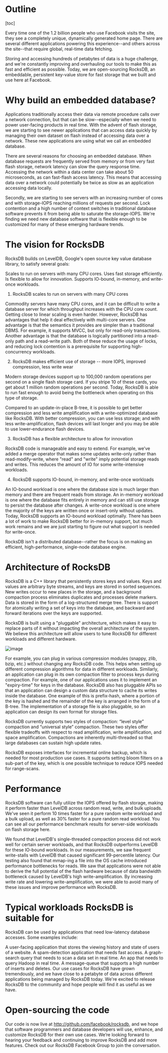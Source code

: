 # Outline
[toc]

Every time one of the 1.2 billion people who use Facebook visits the site, they see a completely unique, dynamically generated home page. There are several different applications powering this experience--and others across the site--that require global, real-time data fetching.   

Storing and accessing hundreds of petabytes of data is a huge challenge, and we're constantly improving and overhauling our tools to make this as fast and efficient as possible. Today, we are open-sourcing RocksDB, an embeddable, persistent key-value store for fast storage that we built and use here at Facebook.

# Why build an embedded database?    

Applications traditionally access their data via remote procedure calls over a network connection, but that can be slow--especially when we need to power user-facing products in real time. With the advent of flash storage, we are starting to see newer applications that can access data quickly by managing their own dataset on flash instead of accessing data over a network. These new applications are using what we call an embedded database. 

There are several reasons for choosing an embedded database. When database requests are frequently served from memory or from very fast flash storage, network latency can slow the query response time. Accessing the network within a data center can take about 50 microseconds, as can fast-flash access latency. This means that accessing data over a network could potentially be twice as slow as an application accessing data locally. 

Secondly, we are starting to see servers with an increasing number of cores and with storage-IOPS reaching millions of requests per second. Lock contention and a high number of context switches in traditional database software prevents it from being able to saturate the storage-IOPS. We're finding we need new database software that is flexible enough to be customized for many of these emerging hardware trends.

# The vision for RocksDB  

RocksDB builds on LevelDB, Google's open source key value database library, to satisfy several goals:

Scales to run on servers with many CPU cores.
Uses fast storage efficiently.
Is flexible to allow for innovation.
Supports IO-bound, in-memory, and write-once workloads.

1. RocksDB scales to run on servers with many CPU cores

Commodity servers have many CPU cores, and it can be difficult to write a database server for which throughput increases with the CPU core count. Getting close to linear scaling is even harder. However, RocksDB has advantages that help it deal effectively with multi-core servers. One advantage is that the semantics it provides are simpler than a traditional DBMS. For example, it supports MVCC, but only for read-only transactions. Another advantage is that the database is logically partitioned into a read-only path and a read-write path. Both of these reduce the usage of locks, and reducing lock contention is a prerequisite for supporting high-concurrency workloads.

2. RocksDB makes efficient use of storage -- more IOPS, improved compression, less write wear

Modern storage devices support up to 100,000 random operations per second on a single flash storage card. If you stripe 10 of these cards, you get about 1 million random operations per second. Today, RocksDB is able to run fast enough to avoid being the bottleneck when operating on this type of storage.

Compared to an update-in-place B-tree, it is possible to get better compression and less write amplification with a write-optimized database like RocksDB. With better compression, you can use less storage; and with less write-amplification, flash devices will last longer and you may be able to use lower-endurance flash devices. 

3. RocksDB has a flexible architecture to allow for innovation

RocksDB code is manageable and easy to extend. For example, we’ve added a merge operator that makes some updates write-only rather than read-modify-write, where "read" and "write" imply potential storage reads and writes. This reduces the amount of IO for some write-intensive workloads.

4. RocksDB supports IO-bound, in-memory, and write-once workloads

An IO-bound workload is one where the database size is much larger than memory and there are frequent reads from storage. An in-memory workload is one where the database fits entirely in memory and can still use storage to persist the database after changes. A write-once workload is one where the majority of the keys are written once or insert-only without updates. Today, RocksDB supports an IO-bound workload optimally. There has been a lot of work to make RocksDB better for in-memory support, but much work remains and we are just starting to figure out what support is needed for write-once.

RocksDB isn't a distributed database--rather the focus is on making an efficient, high-performance, single-node database engine. 

# Architecture of RocksDB

RocksDB is a C++ library that persistently stores keys and values. Keys and values are arbitrary byte streams, and keys are stored in sorted sequences. New writes occur to new places in the storage, and a background compaction process eliminates duplicates and processes delete markers. Data is stored in the form of a log-structured merge tree. There is support for atomically writing a set of keys into the database, and backward and forward iterations over the keys are supported.

RocksDB is built using a "pluggable" architecture, which makes it easy to replace parts of it without impacting the overall architecture of the system. We believe this architecture will allow users to tune RocksDB for different workloads and different hardware.

![image](http://note.youdao.com/noteshare?id=9d4efbb84b1aa3ba8efe1dde15075199&sub=379C0DBD73724511BD24FB97AA010485)

For example, you can plug in various compression modules (snappy, zlib, bzip, etc.) without changing any RocksDB code. This helps when setting up different compression algorithms for data in different workloads. Similarly, an application can plug in its own compaction filter to process keys during compaction. For example, one of our applications uses it to implement an "expiry-time" for keys in the database. RocksDB also has pluggable APIs so that an application can design a custom data structure to cache its writes inside the database. One example of this is prefix-hash, where a portion of the key is hashed and the remainder of the key is arranged in the form of a B-tree. The implementation of a storage file is also pluggable, so an application can design its own format for storage files.

RocksDB currently supports two styles of compaction: “level style” compaction and “universal style” compaction. These two styles offer flexible tradeoffs with respect to read amplification, write amplification, and space amplification. Compactions are inherently multi-threaded so that large databases can sustain high update rates.

RocksDB exposes interfaces for incremental online backup, which is needed for most production use cases. It supports setting bloom filters on a sub-part of the key, which is one possible technique to reduce IOPS needed for range-scans.

# Performance

RocksDB software can fully utilize the IOPS offered by flash storage, making it perform faster than LevelDB across random read, write, and bulk uploads. We've seen it perform 10 times faster for a pure random write workload and a bulk upload, as well as 30% faster for a pure random read workload. You can see all our performance benchmark results for server-side workloads on flash storage here.

We found that LevelDB's single-threaded compaction process did not work well for certain server workloads, and that RocksDB outperforms LevelDB for these IO-bound workloads.  In our measurements, we saw frequent write-stalls with LevelDB that caused significant 99-percentile latency. Our testing also found that mmap-ing a file into the OS cache introduced performance bottlenecks for reads. We saw that applications were not able to derive the full potential of the flash hardware because of data bandwidth bottleneck caused by LevelDB's high write-amplification. By increasing write rate and lowering write-amplification, we were able to avoid many of these issues and improve performance with RocksDB.

# Typical workloads RocksDB is suitable for

RocksDB can be used by applications that need low-latency database accesses. Some examples include: 

A user-facing application that stores the viewing history and state of users of a website. 
A spam-detection application that needs fast access.
A graph-search query that needs to scan a data set in real time. 
An app that needs to query Hadoop in real time. 
A message-queue that supports a high number of inserts and deletes. 
Our use cases for RocksDB have grown tremendously, and we have close to a petabyte of data across different applications being managed by RocksDB today. We're excited to release RocksDB to the community and hope people will find it as useful as we have. 

# Open-sourcing the code

Our code is now live at http://github.com/facebook/rocksdb, and we hope that software programmers and database developers will use, enhance, and customize RocksDB for their own use cases. We’re looking forward to hearing your feedback and continuing to improve RocksDB and add more features. Check out our RocksDB Facebook Group to join the conversation.